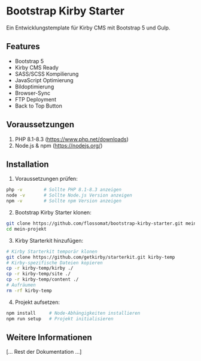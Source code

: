 # Bootstrap Kirby Starter

Ein Entwicklungstemplate für Kirby CMS mit Bootstrap 5 und Gulp.

## Features
- Bootstrap 5
- Kirby CMS Ready
- SASS/SCSS Kompilierung
- JavaScript Optimierung
- Bildoptimierung
- Browser-Sync
- FTP Deployment
- Back to Top Button

## Voraussetzungen

1. PHP 8.1-8.3 (https://www.php.net/downloads)
2. Node.js & npm (https://nodejs.org/)

## Installation

1. Voraussetzungen prüfen:
```bash
php -v        # Sollte PHP 8.1-8.3 anzeigen
node -v       # Sollte Node.js Version anzeigen
npm -v        # Sollte npm Version anzeigen
```

2. Bootstrap Kirby Starter klonen:
```bash
git clone https://github.com/flossomat/bootstrap-kirby-starter.git mein-projekt
cd mein-projekt
```

3. Kirby Starterkit hinzufügen:
```bash
# Kirby Starterkit temporär klonen
git clone https://github.com/getkirby/starterkit.git kirby-temp
# Kirby-spezifische Dateien kopieren
cp -r kirby-temp/kirby ./
cp -r kirby-temp/site ./
cp -r kirby-temp/content ./
# Aufräumen
rm -rf kirby-temp
```

4. Projekt aufsetzen:
```bash
npm install     # Node-Abhängigkeiten installieren
npm run setup   # Projekt initialisieren
```

## Weitere Informationen

[... Rest der Dokumentation ...]